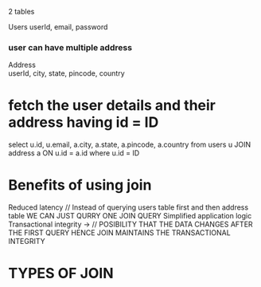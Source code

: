 2 tables

Users
userId, email, password

### user can have multiple address
Address     
userId, city, state, pincode, country

# fetch the user details and their address having id = ID
select u.id, u.email, a.city, a.state, a.pincode, a.country from users u 
JOIN address a ON u.id = a.id
where u.id = ID


# Benefits of using join
Reduced latency                  // Instead of querying users table first and then address table WE CAN JUST QURRY ONE JOIN QUERY
Simplified application logic
Transactional integrity ->       // POSIBILITY THAT THE DATA CHANGES AFTER THE FIRST QUERY HENCE JOIN MAINTAINS THE TRANSACTIONAL INTEGRITY

# TYPES OF JOIN